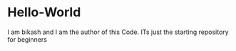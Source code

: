 Hello-World
===========
I am bikash and I am the author of this Code. 
ITs just the starting repository for beginners
